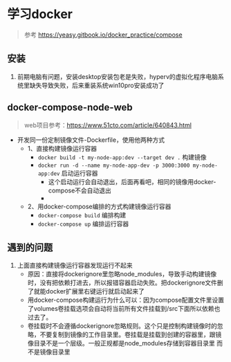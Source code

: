 # 学习docker

> 参考 https://yeasy.gitbook.io/docker_practice/compose

## 安装

1. 前期电脑有问题，安装desktop安装包老是失败，hyperv的虚拟化程序电脑系统里缺失导致失败，后来重装系统win10pro安装成功了

## docker-compose-node-web

> web项目参考：https://www.51cto.com/article/640843.html

- 开发同一份定制镜像文件-Dockerfile，使用他两种方式
    - 1、直接构建镜像运行容器
      - `docker build -t my-node-app:dev --target dev .` 构建镜像
      - `docker run -d --name my-node-app-dev -p 3000:3000 my-node-app:dev` 启动运行容器
        - 这个启动运行会自动退出，后面再看吧，相同的镜像用docker-compose不会自动退出
        - 
    - 2、用docker-compose编排的方式构建镜像运行容器
      - `docker-compose build` 编排构建
      - `docker-compose up` 编排运行容器 
## 遇到的问题

1. 上面直接构建镜像运行容器发现运行不起来
    - 原因：直接将dockerignore里忽略node_modules，导致手动构建镜像时，没有把依赖打进去，所以报错容器启动失败。把dockerignore文件删了就能docker扩展里右键运行就启动起来了
    - 用docker-compose构建运行为什么可以：因为compose配置文件里设置了volumes卷挂载选项会自动将当前所有文件挂载到/src下面所以依赖也过去了。 
    - 卷挂载时不会遵循dockerignore忽略规则。这个只是控制构建镜像时的忽略，不要复制到镜像的工作目录里。卷挂载是挂载到创建的容器里，跟镜像目录不是一个层级。一般正规都是node_modules存储到容器目录里 而不是镜像目录里